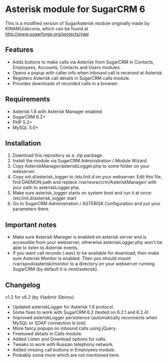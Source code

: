 # Asterisk module for SugarCRM 6 #

This is a modified version of SugarAsterisk module originally made by KINAMU/abcona, which can be found at http://www.sugarforge.org/projects/yaai

## Features ##

* Adds buttons to make calls via Asterisk from SugarCRM in Contacts, Employees, Accounts, Contacts and Users modules.
* Opens a popup with caller info when inbound call is received at Asterisk.
* Registers Asterisk call details in SugarCRM calls module.
* Provides downloads of recorded calls in a browser.

## Requirements ##

* Asterisk 1.8 with Asterisk Manager enabled
* SugarCRM 6.2+
* PHP 5.2+
* MySQL 5.0+

## Installation ##

1. Download this repository as a .zip package.
2. Install the module via SugarCRM Administration / Module Wizard.
3. Copy AsteriskManager/asteriskLogger.php to some folder on your webserver.
4. Copy init.d/asterisk_logger to /etc/init.d on your webserver. Edit this file, find DAEMON path and replace /var/www/crm/AsteriskManager/ with your path to asteriskLogger.php.
5. Make sure asterisk_logger starts on system boot and run it at once: /etc/init.d/asterisk_logger start
6. Go to SugarCRM Administration / ASTERISK Configuration and put your parameters there.

## Important notes ##

* Make sure Asterisk Manager is enabled on asterisk server and is accessible from your webserver, otherwise asteriskLogger.php won't be able to listen to Asterisk events.
* If you want call records (.wav) to be available for download, then make sure Asterisk Monitor is enabled. Then you should mount /var/spool/asterisk/monitor to a directory on your webserver running SugarCRM (by default it is /mnt/asterisk).

## Changelog ##

v1.2 for v6.2 (by Vladimir Sibirov):

* Updated asteriskLogger for Asterisk 1.8 protocol.
* Some fixes to work with SugarCRM 6.2 (tested on 6.2.1 and 6.2.4)
* Improved asteriskLogger persistence (automatically reconnects when MySQL or SOAP connection is lost).
* More fancy popups on inbound calls using jQuery.
* Finetuned details in Calls module.
* Added Listen and Download options for calls.
* Tweaks to work with Russian telephony network.
* Added missing call buttons in Employees module.
* Probably some more which are not mentioned here.
